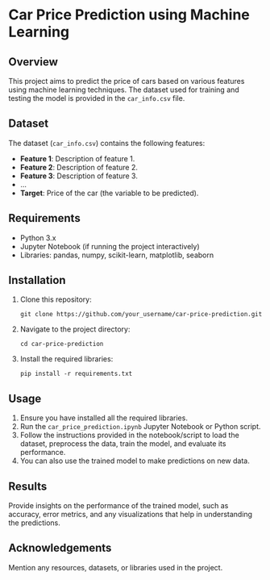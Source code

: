 # Car Price Prediction using Machine Learning

## Overview
This project aims to predict the price of cars based on various features using machine learning techniques. The dataset used for training and testing the model is provided in the `car_info.csv` file.

## Dataset
The dataset (`car_info.csv`) contains the following features:
- **Feature 1**: Description of feature 1.
- **Feature 2**: Description of feature 2.
- **Feature 3**: Description of feature 3.
- ...
- **Target**: Price of the car (the variable to be predicted).

## Requirements
- Python 3.x
- Jupyter Notebook (if running the project interactively)
- Libraries: pandas, numpy, scikit-learn, matplotlib, seaborn

## Installation
1. Clone this repository:
    ```
    git clone https://github.com/your_username/car-price-prediction.git
    ```
2. Navigate to the project directory:
    ```
    cd car-price-prediction
    ```
3. Install the required libraries:
    ```
    pip install -r requirements.txt
    ```

## Usage
1. Ensure you have installed all the required libraries.
2. Run the `car_price_prediction.ipynb` Jupyter Notebook or Python script.
3. Follow the instructions provided in the notebook/script to load the dataset, preprocess the data, train the model, and evaluate its performance.
4. You can also use the trained model to make predictions on new data.

## Results
Provide insights on the performance of the trained model, such as accuracy, error metrics, and any visualizations that help in understanding the predictions.

## Acknowledgements
Mention any resources, datasets, or libraries used in the project.
